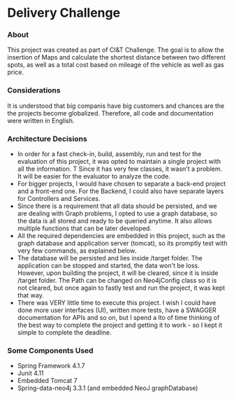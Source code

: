 # Delivery Challenge

### About

This project was created as part of CI&T Challenge.
The goal is to allow the insertion of Maps and calculate the shortest distance between two different spots, as well as a total cost based on mileage of the vehicle as well as gas price.

### Considerations

It is understood that big companis have big customers and chances are the the projects become globalized. Therefore, all code and documentation were written in English.

### Architecture Decisions

- In order for a fast check-in, build, assembly, run and test for the evaluation of this project, it was opted to maintain a single project with all the information. T Since it has very few classes, it wasn't a problem. It will be easier for the evaluator to analyze the code.
- For bigger projects, I would have chosen to separate a back-end project and a front-end one. For the Backend, I could also have separate layers for Controllers and Services.
- Since there is a requirement that all data should be persisted, and we are dealing with Graph problems, I opted to use a graph database, so the data is all stored and ready to be queried anytime. It also allows multiple functions that can be later developed.
- All the required dependencies are embedded in this project, such as the graph database and application server (tomcat), so its promptly test with very few commands, as explained below.
- The database will be persisted and lies inside /target folder. The application can be stopped and started, the data won't be loss. However, upon building the project, it will be cleared, since it is inside /target folder. The Path can be changed on Neo4jConfig class so it is not cleared, but once again to fastly test and run the project, it was kept that way.
- There was VERY little time to execute this project. I wish I could have done more user interfaces (UI), written more tests, have a SWAGGER documentation for APIs and so on, but I spend a lto of time thinking of the best way to complete the project and getting it to work - so I kept it simple to complete the deadline.

### Some Components Used
- Spring Framework 4.1.7
- Junit  4.11
- Embedded Tomcat 7
- Spring-data-neo4j 3.3.1  (and embedded NeoJ graphDatabase)


